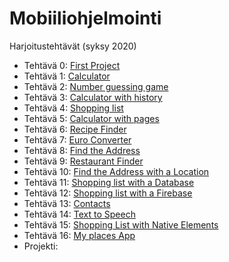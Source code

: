 # Mobiiliohjelmointi

Harjoitustehtävät (syksy 2020)

- Tehtävä 0: [First Project](/first_project/App.js)
- Tehtävä 1: [Calculator](/calculator/App.js)
- Tehtävä 2: [Number guessing game](/number_guessing_game/App.js)
- Tehtävä 3: [Calculator with history](/calculator_with_history/App.js)
- Tehtävä 4: [Shopping list](/shopping_list/App.js)
- Tehtävä 5: [Calculator with pages](/calculator_with_pages/App.js)
- Tehtävä 6: [Recipe Finder](/recipe_finder/App.js)
- Tehtävä 7: [Euro Converter](/euro_converter/App.js)
- Tehtävä 8: [Find the Address](/find_address/App.js)
- Tehtävä 9: [Restaurant Finder](/find_restaurant/App.js)
- Tehtävä 10: [Find the Address with a Location](/find_address/App.js)
- Tehtävä 11: [Shopping list with a Database](/shopping_list_with_db/App.js)
- Tehtävä 12: [Shopping list with a Firebase](/shopping_list_with_fb/App.js)
- Tehtävä 13: [Contacts](/contacts/App.js)
- Tehtävä 14: [Text to Speech](/text_to_speech/App.js)
- Tehtävä 15: [Shopping List with Native Elements](/shopping_list_with_ne/App.js)
- Tehtävä 16: [My places App](/my_places_app/App.js)
- Projekti:
